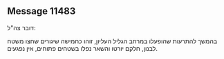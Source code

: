## Message 11483

דובר צה"ל:

בהמשך להתרעות שהופעלו במרחב הגליל העליון, זוהו כחמישה שיגורים שחצו משטח לבנון, חלקם יורטו והשאר נפלו בשטחים פתוחים, אין נפגעים.

